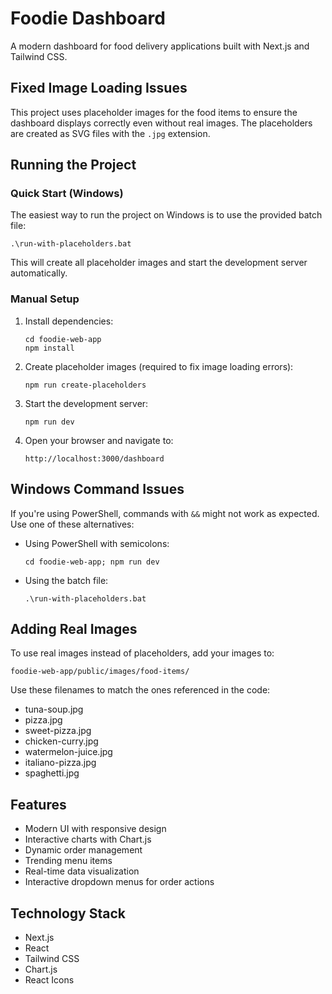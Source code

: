 # Foodie Dashboard

A modern dashboard for food delivery applications built with Next.js and Tailwind CSS.

## Fixed Image Loading Issues

This project uses placeholder images for the food items to ensure the dashboard displays correctly even without real images. The placeholders are created as SVG files with the `.jpg` extension.

## Running the Project

### Quick Start (Windows)

The easiest way to run the project on Windows is to use the provided batch file:

```
.\run-with-placeholders.bat
```

This will create all placeholder images and start the development server automatically.

### Manual Setup

1. Install dependencies:
   ```
   cd foodie-web-app
   npm install
   ```

2. Create placeholder images (required to fix image loading errors):
   ```
   npm run create-placeholders
   ```

3. Start the development server:
   ```
   npm run dev
   ```

4. Open your browser and navigate to:
   ```
   http://localhost:3000/dashboard
   ```

## Windows Command Issues

If you're using PowerShell, commands with `&&` might not work as expected. Use one of these alternatives:

- Using PowerShell with semicolons:
  ```
  cd foodie-web-app; npm run dev
  ```

- Using the batch file:
  ```
  .\run-with-placeholders.bat
  ```

## Adding Real Images

To use real images instead of placeholders, add your images to:

```
foodie-web-app/public/images/food-items/
```

Use these filenames to match the ones referenced in the code:
- tuna-soup.jpg
- pizza.jpg
- sweet-pizza.jpg
- chicken-curry.jpg
- watermelon-juice.jpg
- italiano-pizza.jpg
- spaghetti.jpg

## Features

- Modern UI with responsive design
- Interactive charts with Chart.js
- Dynamic order management
- Trending menu items
- Real-time data visualization
- Interactive dropdown menus for order actions

## Technology Stack

- Next.js
- React
- Tailwind CSS
- Chart.js
- React Icons
